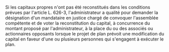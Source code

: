 Si les capitaux propres n'ont pas été reconstitués dans les conditions prévues par l'article L. 626-3, l'administrateur a qualité pour demander la désignation d'un mandataire en justice chargé de convoquer l'assemblée compétente et de voter la reconstitution du capital, à concurrence du montant proposé par l'administrateur, à la place du ou des associés ou actionnaires opposants lorsque le projet de plan prévoit une modification du capital en faveur d'une ou plusieurs personnes qui s'engagent à exécuter le plan.
